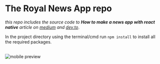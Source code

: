 # The Royal News App repo

*this repo includes the source code to **How to make a news app with react native** article on [medium](https://medium.com/@msal/create-a-news-app-using-react-native-ced249263627) and [dev.to](https://dev.to/msal4/how-to-build-a-news-app-with-react-native-4ifd)*.

In the project directory using the terminal/cmd run
```npm install```
to install all the required packages.<br /><br />

![mobile preview](https://cdn-images-1.medium.com/max/800/1*8ONZhhGqrQ6OCagY6ZHjbQ.jpeg)
